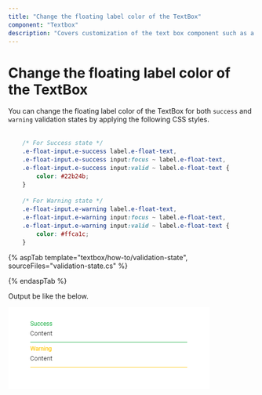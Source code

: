 ```yaml
---
title: "Change the floating label color of the TextBox"
component: "Textbox"
description: "Covers customization of the text box component such as a rounded corner, disabled, read-only state, background color, and font color."
---
```


# Change the floating label color of the TextBox

You can change the floating label color of the TextBox for both `success` and `warning` validation states by applying the following CSS styles.

```CSS

    /* For Success state */
    .e-float-input.e-success label.e-float-text,
    .e-float-input.e-success input:focus ~ label.e-float-text,
    .e-float-input.e-success input:valid ~ label.e-float-text {
        color: #22b24b;
    }

    /* For Warning state */
    .e-float-input.e-warning label.e-float-text,
    .e-float-input.e-warning input:focus ~ label.e-float-text,
    .e-float-input.e-warning input:valid ~ label.e-float-text {
        color: #ffca1c;
    }

```

{% aspTab template="textbox/how-to/validation-state", sourceFiles="validation-state.cs" %}

{% endaspTab %}

Output be like the below.

![textbox](../images/textbox-success.png)